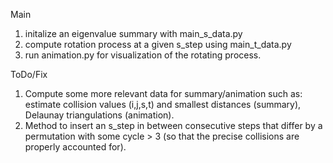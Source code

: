 Main
1. initalize an eigenvalue summary with main_s_data.py
2. compute rotation process at a given s_step using main_t_data.py
3. run animation.py for visualization of the rotating process.

ToDo/Fix
1. Compute some more relevant data for summary/animation such as: estimate collision values (i,j,s,t) and smallest distances (summary), Delaunay triangulations (animation).
2. Method to insert an s_step in between consecutive steps that differ by a permutation with some cycle > 3 (so that the precise collisions are properly accounted for).


